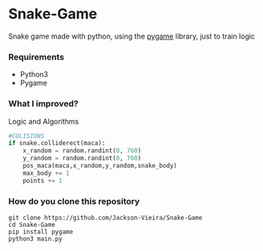 # Snake-Game

Snake game made with python, using the <a href="https://www.pygame.org/docs/">pygame</a> library, just to train logic

### Requirements
- Python3 
- Pygame

### What I improved?

Logic and Algorithms

```python
#COLISIONS
if snake.colliderect(maca):
    x_random = random.randint(0, 760)
    y_random = random.randint(0, 760)
    pos_maca(maca,x_random,y_random,snake_body)
    max_body += 1
    points += 1
```

### How do you clone this repository
``` 
git clone https://github.com/Jackson-Vieira/Snake-Game
cd Snake-Game
pip install pygame
python3 main.py
```
